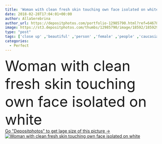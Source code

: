 ```yaml
---
title: 'Woman with clean fresh skin touching own face isolated on white'
date: 2018-02-28T17:04:01+00:00
author: AllaSerebrina
author_url: https://depositphotos.com/portfolio-12985790.html?ref=64678756
image: https://st3.depositphotos.com/thumbs/12985790/image/18592/185929740/api_thumb_450.jpg?forcejpeg=true
type: "post"
tags: ['close up' ,'beautiful' ,'person' ,'female' ,'people' ,'caucasian' ,'cream' ,'wellbeing' ,'face' ,'care' ,'skin' ,'woman' ,'touch' ,'cosmetic' ,'skincare' ,'clean' ,'purity' ,'treatment' ,'alone' ,'attractive' ,'mature' ,'wellness' ,'visage' ,'moisturizing' ,'Isolated On White' ,'copy space' ,'Studio Shot' ,'middle aged' ,'skin care' ,'perfect skin' ,'anti wrinkle cream' ,'antiaging skincare' ]
categories: 
  - Perfect
---
```

<div aling="center">
            <font size="60"> Woman with clean fresh skin touching own face isolated on white</font>   
</div>
<div>
    <a href='https://depositphotos.com/185929740/stock-photo-woman-clean-fresh-skin-touching.html?ref=64678756' target=_blank > Go "Depositphotos" to get lage size of this picture ->
        <img href='https://depositphotos.com/185929740/stock-photo-woman-clean-fresh-skin-touching.html?ref=64678756' src='https://st3.depositphotos.com/12985790/18592/i/950/depositphotos_185929740-stock-photo-woman-clean-fresh-skin-touching.jpg?forcejpeg=true' alt='Woman with clean fresh skin touching own face isolated on white' >
    </a>
</div>

